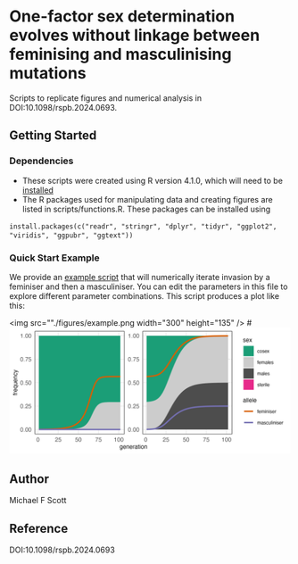 # One-factor sex determination evolves without linkage between feminising and masculinising mutations

Scripts to replicate figures and numerical analysis in DOI:10.1098/rspb.2024.0693.

## Getting Started

### Dependencies

* These scripts were created using R version 4.1.0, which will need to be [installed](https://cran.r-project.org/doc/manuals/r-patched/R-admin.html)
* The R packages used for manipulating data and creating figures are listed in scripts/functions.R. These packages can be installed using

```
install.packages(c("readr", "stringr", "dplyr", "tidyr", "ggplot2", "viridis", "ggpubr", "ggtext"))
```

### Quick Start Example

We provide an [example script](scripts/example.R) that will numerically iterate invasion by a feminiser and then a masculiniser. You can edit the parameters in this file to explore different parameter combinations. This script produces a plot like this:

<img src=""./figures/example.png width="300" height="135" />
#![Example of a transition from cosexuality to dioecy](./figures/example.png)

## Author

Michael F Scott

## Reference

DOI:10.1098/rspb.2024.0693
